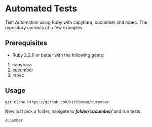 # Automated Tests
Test Automation using Ruby with capybara, cucumber and rspec. The repository consists of a few examples

## Prerequisites
* Ruby 2.2.0 or better with the following gems:

1. capybara
2. cucumber
3. rspec

## Usage
```
git clone https://github.com/kiriloman/cucumber
```

Now just pick a folder, navigate to ***folder/cucumber/*** and run tests:

```
cucumber
```
